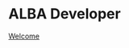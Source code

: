 <!DOCTYPE html>
<html lang="en">

<head>
    <meta charset="UTF-8">
    <meta http-equiv="X-UA-Compatible" content="IE=edge">
    <meta name="viewport" content="width=device-width, initial-scale=1.0">
    <title>Background Change Automatic - ALBA Developer</title>
    <link rel="stylesheet" href="style.css">
</head>

<body>
    <div class="Section_top">
        <div class="content">
            <h1>ALBA <span>Developer</span></h1>
            <a href="#">Welcome</a>
        </div>
    </div> 
</body>

</html>
